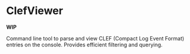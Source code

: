 # ClefViewer

**WIP**

Command line tool to parse and view CLEF (Compact Log Event Format) entries on the console.
Provides efficient filtering and querying.
